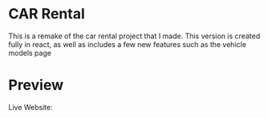 # CAR Rental

This is a remake of the car rental project that I made. This version is created fully in react, as well as includes a few new features such as the vehicle models page

# Preview

Live Website: 
